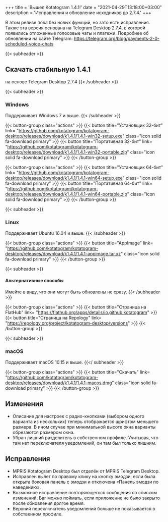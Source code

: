 +++
title = 'Вышел Kotatogram 1.4.1!'
date = "2021-04-29T13:18:00+03:00"
description = 'Исправления и обновление исходников до 2.7.4.'
+++

В этом релизе пока без новых функций, но зато есть исправления. Также эта версия основана на Telegram Desktop 2.7.4, в которой появились отложенные голосовые чаты и платежи. Подробнее об обновлении на сайте Telegram: https://telegram.org/blog/payments-2-0-scheduled-voice-chats

{{< subheader >}}
## Скачать стабильную 1.4.1
на основе Telegram Desktop 2.7.4
{{< /subheader >}}

{{< subheader >}}
### Windows
Поддерживает Windows 7 и выше. 
{{< /subheader >}}

{{< button-group class="actions" >}}
    {{< button title="Установщик 32-бит" link= "https://github.com/kotatogram/kotatogram-desktop/releases/download/k1.4.1/1.4.1-win32-setup.exe" class="icon solid fa-download primary" >}}
    {{< button title="Портативная 32-бит" link= "https://github.com/kotatogram/kotatogram-desktop/releases/download/k1.4.1/1.4.1-win32-portable.zip" class="icon solid fa-download primary" >}}
{{< /button-group >}}

{{< button-group class="actions" >}}
    {{< button title="Установщик 64-бит" link= "https://github.com/kotatogram/kotatogram-desktop/releases/download/k1.4.1/1.4.1-win64-setup.exe" class="icon solid fa-download primary" >}}
    {{< button title="Портативная 64-бит" link= "https://github.com/kotatogram/kotatogram-desktop/releases/download/k1.4.1/1.4.1-win64-portable.zip" class="icon solid fa-download primary" >}}
{{< /button-group >}}

{{< subheader >}}
### Linux
Поддерживает Ubuntu 16.04 и выше.
{{< /subheader >}}

{{< button-group class="actions" >}}
    {{< button title="AppImage" link= "https://github.com/kotatogram/kotatogram-desktop/releases/download/k1.4.1/1.4.1-appimage.tar.xz" class="icon solid fa-download primary" >}}
{{< /button-group >}}

{{< subheader >}}
#### Альтернативные способы
Имейте в виду, что они могут быть обновлены не сразу.
{{< /subheader >}}

{{< button-group class="actions" >}}
    {{< button title="Страница на FlatHub" link= "https://flathub.org/apps/details/io.github.kotatogram" >}}
    {{< button title="Страница на Repology" link= "https://repology.org/project/kotatogram-desktop/versions" >}}
{{< /button-group >}}

{{< subheader >}}
### macOS
Поддерживает macOS 10.15 и выше.
{{</ subheader >}}

{{< button-group class="actions" >}}
    {{< button title="Скачать" link= "https://github.com/kotatogram/kotatogram-desktop/releases/download/k1.4.1/1.4.1-macos.dmg" class="icon solid fa-download primary" >}}
{{< /button-group >}}

## Изменения

* Описание для настроек с радио-кнопками (выбором одного варианта из нескольких) теперь отображается шрифтом меньшего размера. В ином случае при минимальной высоте окна варианты обрезаются размером окна.
* Убран лишний разделитель в собственном профиле. Учитывая, что там нет переключателя уведомлений, он там был только лишним.

## Исправления

* MPRIS Kotatogram Desktop был отделён от MPRIS Telegram Desktop.
* Исправлен вылет по правому клику на кнопку эмодзи, если была открыта боковая панель с эмодзи и отключена «Панель эмодзи по наведению».
* Возможное исправление повторяющегося сообщения со списком изменений. Баг можно поймать, если приложение не было закрыто после обновления долгое время.
* Верхний переключатель уведомлений больше не показывается в собственном профиле.
